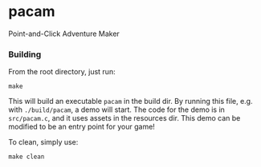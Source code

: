 # pacam
Point-and-Click Adventure Maker

### Building
From the root directory, just run:
```
make
```
This will build an executable `pacam` in the build dir. By running this file, e.g. with `./build/pacam`, a demo will start. The code for the demo is in `src/pacam.c`, and it uses assets in the resources dir. This demo can be modified to be an entry point for your game!

To clean, simply use:
```
make clean
```